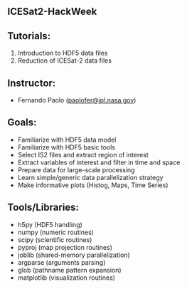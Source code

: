 ICESat2-HackWeek
----------------

## Tutorials:  

1. Introduction to HDF5 data files  
2. Reduction of ICESat-2 data files  

## Instructor:  

- Fernando Paolo (paolofer@jpl.nasa.gov)  

## Goals:  

- Familiarize with HDF5 data model  
- Familiarize with HDF5 basic tools  
- Select IS2 files and extract region of interest  
- Extract variables of interest and filter in time and space  
- Prepare data for large-scale processing  
- Learn simple/generic data parallelization strategy  
- Make informative plots (Histog, Maps, Time Series)  

## Tools/Libraries:    

- h5py (HDF5 handling)   
- numpy (numeric routines)  
- scipy (scientific routines)  
- pyproj (map projection routines)   
- joblib (shared-memory parallelization)  
- argparse (arguments parsing)  
- glob (pathname pattern expansion)  
- matplotlib (visualization routines)  
